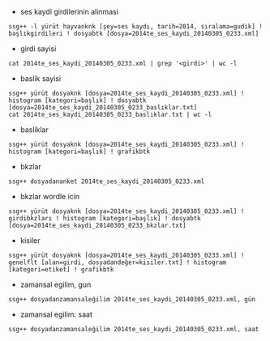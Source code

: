 * ses kaydi girdilerinin alinmasi
```
ssg++ -l yürüt hayvanknk [şey=ses kaydı, tarih=2014, sıralama=gudik] ! başlıkgirdileri ! dosyabtk [dosya=2014te_ses_kaydi_20140305_0233.xml]
```

* girdi sayisi
```
cat 2014te_ses_kaydi_20140305_0233.xml | grep '<girdi>' | wc -l
```

* baslik sayisi
```
ssg++ yürüt dosyaknk [dosya=2014te_ses_kaydi_20140305_0233.xml] ! histogram [kategori=başlık] ! dosyabtk [dosya=2014te_ses_kaydi_20140305_0233_baslıklar.txt]
cat 2014te_ses_kaydi_20140305_0233_baslıklar.txt | wc -l
```

* basliklar
```
ssg++ yürüt dosyaknk [dosya=2014te_ses_kaydi_20140305_0233.xml] ! histogram [kategori=başlık] ! grafikbtk
```

* bkzlar
```
ssg++ dosyadananket 2014te_ses_kaydi_20140305_0233.xml
```

* bkzlar wordle icin
```
ssg++ yürüt dosyaknk [dosya=2014te_ses_kaydi_20140305_0233.xml] ! girdibkzları ! histogram [kategori=başlık] ! dosyabtk [dosya=2014te_ses_kaydi_20140305_0233_bkzlar.txt]
```

* kisiler
```
ssg++ yürüt dosyaknk [dosya=2014te_ses_kaydi_20140305_0233.xml] ! genelflt [alan=girdi, dosyadandeğer=kisiler.txt] ! histogram [kategori=etiket] ! grafikbtk
```

* zamansal egilim, gun
```
ssg++ dosyadanzamansaleğilim 2014te_ses_kaydi_20140305_0233.xml, gün
```

* zamansal egilim: saat
```
ssg++ dosyadanzamansaleğilim 2014te_ses_kaydi_20140305_0233.xml, saat
```
